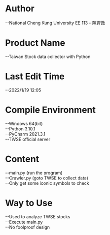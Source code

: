 # Author
--National Cheng Kung University EE 113 - 陳育政<br />

# Product Name
--Taiwan Stock data collector with Python<br />

# Last Edit Time
--2022/1/19 12:05<br />

# Compile Environment
--Windows 64(bit)<br />
--Python 3.10.1<br />
--PyCharm 2021.3.1<br />
--TWSE official server<br />

# Content
--main.py (run the program)<br />
--Crawler.py (goto TWSE to collect data)<br />
--Only get some iconic symbols to check<br />

# Way to Use
--Used to analyze TWSE stocks<br />
--Execute main.py<br /> 
--No foolproof design<br />